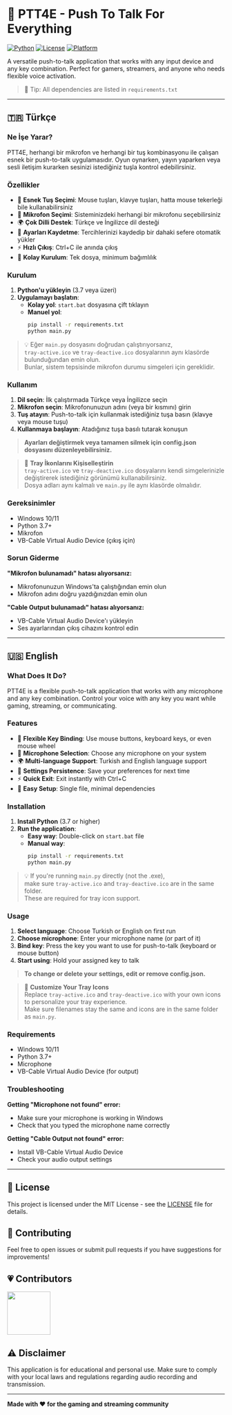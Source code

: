 # 🎤 PTT4E - Push To Talk For Everything

[![Python](https://img.shields.io/badge/Python-3.7+-blue.svg)](https://www.python.org/downloads/)
[![License](https://img.shields.io/badge/License-MIT-green.svg)](LICENSE)
[![Platform](https://img.shields.io/badge/Platform-Windows-lightgrey.svg)](https://www.microsoft.com/windows)

A versatile push-to-talk application that works with any input device and any key combination. Perfect for gamers, streamers, and anyone who needs flexible voice activation.

> 📝 Tip: All dependencies are listed in `requirements.txt`


---

## 🇹🇷 Türkçe

### Ne İşe Yarar?

PTT4E, herhangi bir mikrofon ve herhangi bir tuş kombinasyonu ile çalışan esnek bir push-to-talk uygulamasıdır. Oyun oynarken, yayın yaparken veya sesli iletişim kurarken sesinizi istediğiniz tuşla kontrol edebilirsiniz.


### Özellikler

- 🎯 **Esnek Tuş Seçimi**: Mouse tuşları, klavye tuşları, hatta mouse tekerleği bile kullanabilirsiniz
- 🎤 **Mikrofon Seçimi**: Sisteminizdeki herhangi bir mikrofonu seçebilirsiniz
- 🌍 **Çok Dilli Destek**: Türkçe ve İngilizce dil desteği
- 💾 **Ayarları Kaydetme**: Tercihlerinizi kaydedip bir dahaki sefere otomatik yükler
- ⚡ **Hızlı Çıkış**: Ctrl+C ile anında çıkış
- 🔧 **Kolay Kurulum**: Tek dosya, minimum bağımlılık

### Kurulum

1. **Python'u yükleyin** (3.7 veya üzeri)
2. **Uygulamayı başlatın**:
   - **Kolay yol**: `start.bat` dosyasına çift tıklayın
   - **Manuel yol**:
     ```bash
     pip install -r requirements.txt
     python main.py
     ```

> 💡 Eğer `main.py` dosyasını doğrudan çalıştırıyorsanız,  
> `tray-active.ico` ve `tray-deactive.ico` dosyalarının aynı klasörde bulunduğundan emin olun.  
> Bunlar, sistem tepsisinde mikrofon durumu simgeleri için gereklidir.


### Kullanım

1. **Dil seçin**: İlk çalıştırmada Türkçe veya İngilizce seçin
2. **Mikrofon seçin**: Mikrofonunuzun adını (veya bir kısmını) girin
3. **Tuş atayın**: Push-to-talk için kullanmak istediğiniz tuşa basın (klavye veya mouse tuşu)
4. **Kullanmaya başlayın**: Atadığınız tuşa basılı tutarak konuşun

> **Ayarları değiştirmek veya tamamen silmek için config.json dosyasını düzenleyebilirsiniz.**

> 🎨 **Tray İkonlarını Kişiselleştirin**  
> `tray-active.ico` ve `tray-deactive.ico` dosyalarını kendi simgelerinizle değiştirerek istediğiniz görünümü kullanabilirsiniz.  
> Dosya adları aynı kalmalı ve `main.py` ile aynı klasörde olmalıdır.

### Gereksinimler

- Windows 10/11
- Python 3.7+
- Mikrofon
- VB-Cable Virtual Audio Device (çıkış için)

### Sorun Giderme

**"Mikrofon bulunamadı" hatası alıyorsanız:**
- Mikrofonunuzun Windows'ta çalıştığından emin olun
- Mikrofon adını doğru yazdığınızdan emin olun

**"Cable Output bulunamadı" hatası alıyorsanız:**
- VB-Cable Virtual Audio Device'ı yükleyin
- Ses ayarlarından çıkış cihazını kontrol edin

---

## 🇺🇸 English

### What Does It Do?

PTT4E is a flexible push-to-talk application that works with any microphone and any key combination. Control your voice with any key you want while gaming, streaming, or communicating.


### Features

- 🎯 **Flexible Key Binding**: Use mouse buttons, keyboard keys, or even mouse wheel
- 🎤 **Microphone Selection**: Choose any microphone on your system
- 🌍 **Multi-language Support**: Turkish and English language support
- 💾 **Settings Persistence**: Save your preferences for next time
- ⚡ **Quick Exit**: Exit instantly with Ctrl+C
- 🔧 **Easy Setup**: Single file, minimal dependencies

### Installation

1. **Install Python** (3.7 or higher)
2. **Run the application**:
   - **Easy way**: Double-click on `start.bat` file
   - **Manual way**: 
     ```bash
     pip install -r requirements.txt
     python main.py
     ```

> 💡 If you're running `main.py` directly (not the .exe),  
> make sure `tray-active.ico` and `tray-deactive.ico` are in the same folder.  
> These are required for tray icon support.


### Usage

1. **Select language**: Choose Turkish or English on first run
2. **Choose microphone**: Enter your microphone name (or part of it)
3. **Bind key**: Press the key you want to use for push-to-talk (keyboard or mouse button)
4. **Start using**: Hold your assigned key to talk

> **To change or delete your settings, edit or remove config.json.**

> 🎨 **Customize Your Tray Icons**  
> Replace `tray-active.ico` and `tray-deactive.ico` with your own icons to personalize your tray experience.  
> Make sure filenames stay the same and icons are in the same folder as `main.py`.

### Requirements

- Windows 10/11
- Python 3.7+
- Microphone
- VB-Cable Virtual Audio Device (for output)

### Troubleshooting

**Getting "Microphone not found" error:**
- Make sure your microphone is working in Windows
- Check that you typed the microphone name correctly

**Getting "Cable Output not found" error:**
- Install VB-Cable Virtual Audio Device
- Check your audio output settings

---

## 📝 License

This project is licensed under the MIT License - see the [LICENSE](LICENSE) file for details.

## 🤝 Contributing

Feel free to open issues or submit pull requests if you have suggestions for improvements!

## 💗 Contributors

<a href="https://github.com/sansrough">
  <img src="https://github.com/sansrough.png" width="100" />
</a>

## ⚠️ Disclaimer

This application is for educational and personal use. Make sure to comply with your local laws and regulations regarding audio recording and transmission.

---

**Made with ❤️ for the gaming and streaming community** 
